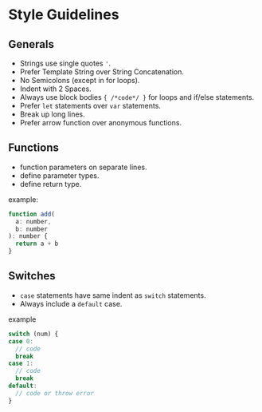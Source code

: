 # Style Guidelines

## Generals
  - Strings use single quotes `'`.
  - Prefer Template String over String Concatenation.
  - No Semicolons (except in for loops).
  - Indent with 2 Spaces.
  - Always use block bodies `{ /*code*/ }` for loops and if/else statements.
  - Prefer `let` statements over `var` statements.
  - Break up long lines.
  - Prefer arrow function over anonymous functions.

## Functions
  - function parameters on separate lines.
  - define parameter types.
  - define return type.

example:
```javascript
function add(
  a: number,
  b: number
): number {
  return a + b
}
```

## Switches
  - `case` statements have same indent as `switch` statements.
  - Always include a `default` case.

example
```javascript
switch (num) {
case 0:
  // code
  break
case 1:
  // code
  break
default:
  // code or throw error
}
```
